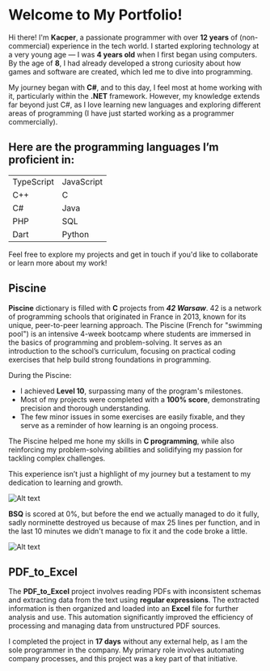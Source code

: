 # Welcome to My Portfolio!

Hi there! I'm **Kacper**, a passionate programmer with over **12 years** of (non-commercial) experience in the tech world. I started exploring technology at a very young age — I was **4 years old** when I first began using computers. By the age of **8**, I had already developed a strong curiosity about how games and software are created, which led me to dive into programming.

My journey began with **C#**, and to this day, I feel most at home working with it, particularly within the **.NET** framework. However, my knowledge extends far beyond just C#, as I love learning new languages and exploring different areas of programming (I have just started working as a programmer commercially).

Here are the programming languages I’m proficient in: 
-
| | | 
|--------------|--------------| 
| TypeScript | JavaScript |
 | C++ | C | 
 | C# | Java |
 | PHP | SQL |
 | Dart | Python|

Feel free to explore my projects and get in touch if you'd like to collaborate or learn more about my work!

## Piscine

**Piscine** dictionary is filled with **C** projects from _**42 Warsaw**_. 42 is a network of programming schools that originated in France in 2013, known for its unique, peer-to-peer learning approach. The Piscine (French for "swimming pool") is an intensive 4-week bootcamp where students are immersed in the basics of programming and problem-solving. It serves as an introduction to the school’s curriculum, focusing on practical coding exercises that help build strong foundations in programming.

During the Piscine:

-   I achieved **Level 10**, surpassing many of the program's milestones.
-   Most of my projects were completed with a **100% score**, demonstrating precision and thorough understanding.
-   The few minor issues in some exercises are easily fixable, and they serve as a reminder of how learning is an ongoing process.

The Piscine helped me hone my skills in **C programming**, while also reinforcing my problem-solving abilities and solidifying my passion for tackling complex challenges.

This experience isn’t just a highlight of my journey but a testament to my dedication to learning and growth.

![Alt text](/Piscine/MyPiscineAccount.png?raw=true "Piscine Level")

**BSQ** is scored at 0%, but before the end we actually managed to do it fully, sadly norminette destroyed us because of max 25 lines per function, and in the last 10 minutes we didn't manage to fix it and the code broke a little.

![Alt text](/Piscine/PiscineProjects.png?raw=true "Piscine Level")

## PDF_to_Excel

The **PDF_to_Excel** project involves reading PDFs with inconsistent schemas and extracting data from the text using **regular expressions**. The extracted information is then organized and loaded into an **Excel** file for further analysis and use. This automation significantly improved the efficiency of processing and managing data from unstructured PDF sources.

I completed the project in **17 days** without any external help, as I am the sole programmer in the company. My primary role involves automating company processes, and this project was a key part of that initiative.
